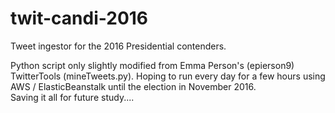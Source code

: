 # twit-candi-2016
Tweet ingestor for the 2016 Presidential contenders.

Python script only slightly modified from Emma Person's (epierson9) TwitterTools (mineTweets.py).
Hoping to run every day for a few hours using AWS / ElasticBeanstalk until the election in November 2016.  
Saving it all for future study....
